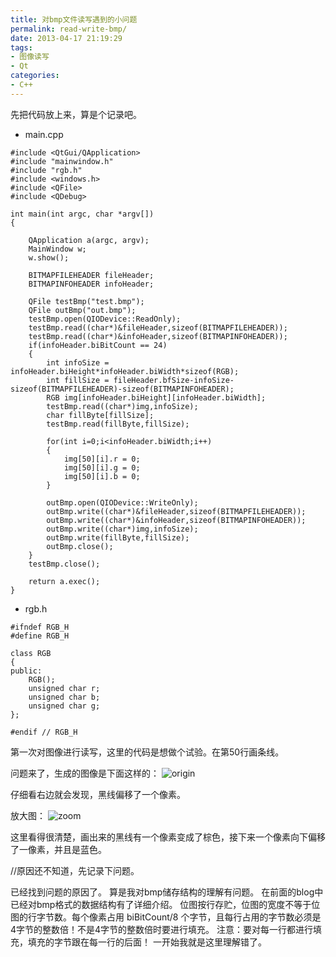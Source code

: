 ```yaml
---
title: 对bmp文件读写遇到的小问题
permalink: read-write-bmp/
date: 2013-04-17 21:19:29
tags:
- 图像读写
- Qt
categories:
- C++
---
```



先把代码放上来，算是个记录吧。
<!--more-->

- main.cpp
```
#include <QtGui/QApplication>
#include "mainwindow.h"
#include "rgb.h"
#include <windows.h>
#include <QFile>
#include <QDebug>

int main(int argc, char *argv[])
{

    QApplication a(argc, argv);
    MainWindow w;
    w.show();

    BITMAPFILEHEADER fileHeader;
    BITMAPINFOHEADER infoHeader;

    QFile testBmp("test.bmp");
    QFile outBmp("out.bmp");
    testBmp.open(QIODevice::ReadOnly);
    testBmp.read((char*)&fileHeader,sizeof(BITMAPFILEHEADER));
    testBmp.read((char*)&infoHeader,sizeof(BITMAPINFOHEADER));
    if(infoHeader.biBitCount == 24)
    {
        int infoSize = infoHeader.biHeight*infoHeader.biWidth*sizeof(RGB);
        int fillSize = fileHeader.bfSize-infoSize-sizeof(BITMAPFILEHEADER)-sizeof(BITMAPINFOHEADER);
        RGB img[infoHeader.biHeight][infoHeader.biWidth];
        testBmp.read((char*)img,infoSize);
        char fillByte[fillSize];
        testBmp.read(fillByte,fillSize);

        for(int i=0;i<infoHeader.biWidth;i++)
        {
            img[50][i].r = 0;
            img[50][i].g = 0;
            img[50][i].b = 0;
        }

        outBmp.open(QIODevice::WriteOnly);
        outBmp.write((char*)&fileHeader,sizeof(BITMAPFILEHEADER));
        outBmp.write((char*)&infoHeader,sizeof(BITMAPINFOHEADER));
        outBmp.write((char*)img,infoSize);
        outBmp.write(fillByte,fillSize);
        outBmp.close();
    }
    testBmp.close();
    
    return a.exec();
}
```

- rgb.h
```
#ifndef RGB_H
#define RGB_H

class RGB
{
public:
    RGB();
    unsigned char r;
    unsigned char b;
    unsigned char g;
};

#endif // RGB_H
```

第一次对图像进行读写，这里的代码是想做个试验。在第50行画条线。

问题来了，生成的图像是下面这样的：
![origin](https://blog-1252856176.file.myqcloud.com/post/read-write-bmp/origin.jpg)

仔细看右边就会发现，黑线偏移了一个像素。

放大图：
![zoom](https://blog-1252856176.file.myqcloud.com/post/read-write-bmp/zoom.png)


这里看得很清楚，画出来的黑线有一个像素变成了棕色，接下来一个像素向下偏移了一像素，并且是蓝色。

//原因还不知道，先记录下问题。

已经找到问题的原因了。
算是我对bmp储存结构的理解有问题。
在前面的blog中已经对bmp格式的数据结构有了详细介绍。
位图按行存贮，位图的宽度不等于位图的行字节数。每个像素占用 biBitCount/8 个字节，且每行占用的字节数必须是4字节的整数倍！不是4字节的整数倍时要进行填充。
注意：要对每一行都进行填充，填充的字节跟在每一行的后面！ 一开始我就是这里理解错了。
